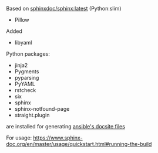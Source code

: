 
Based on [sphinxdoc/sphinx:latest](https://github.com/drillan/sphinx-docker/blob/master/base/Dockerfile) (Python:slim)
- Pillow

Added
- libyaml

Python packages:

- jinja2
- Pygments
- pyparsing
- PyYAML
- rstcheck
- six
- sphinx
- sphinx-notfound-page
- straight.plugin

are installed for generating [ansible's docsite files](https://github.com/ansible/ansible/tree/stable-2.9)

For usage: https://www.sphinx-doc.org/en/master/usage/quickstart.html#running-the-build